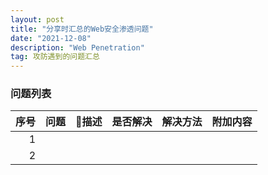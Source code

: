 ```yaml
---
layout: post
title: "分享时汇总的Web安全渗透问题"
date: "2021-12-08"
description: "Web Penetration"
tag: 攻防遇到的问题汇总
--- 
```




### 问题列表

| 序号 | 问题 |  描述  |  是否解决  |  解决方法  |  附加内容  |
| --: | --: | --: | --: | --: |  --: |
| 1 |    |    |   |   |   |
| 2 |  |    |   |   |    |
